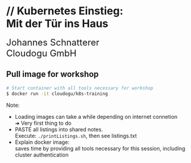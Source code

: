 <!-- .slide: class="title"  -->
<!-- .slide: data-background-image="images/title.svg"  -->
<img data-src="images/k8s_logo.svg" class="centered" width="10%;" />
<h1>
    <span class="title-accent">//</span> 
    Kubernetes Einstieg: <br/>Mit der Tür ins Haus
</h1>

<font size="5">Johannes Schnatterer<br>Cloudogu GmbH</font>

<div class="title-version">
<!--VERSION-->
</div>

<h5><a href="pdf/Plunging-Into-Kubernetes-An-Introduction.pdf">
   <i class="far fa-file-pdf"></i>
</a></h5>



## <i class="fas fa-clock"></i> Pull image for workshop
```bash
# Start container with all tools necessary for workshop
$ docker run -it cloudogu/k8s-training
```

Note:
* Loading images can take a while depending on internet connetion   
  ➜ Very first thing to do
* PASTE all listings into shared notes.   
  Execute: `./printListings.sh`, then see listings.txt
* Explain docker image:  
  saves time by providing all tools necessary for this session, including cluster authentication